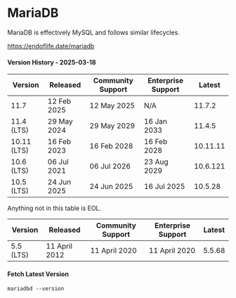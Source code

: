 # MariaDB

MariaDB is effectively MySQL and follows similar lifecycles.

https://endoflife.date/mariadb

#### Version History - 2025-03-18

| Version | Released | Community Support | Enterprise Support | Latest |
| --- | --- | --- | --- | --- |
| 11.7 | 12 Feb 2025 | 12 May 2025 | N/A | 11.7.2 |
| 11.4 (LTS) | 29 May 2024 | 29 May 2029 | 16 Jan 2033 | 11.4.5 |
| 10.11 (LTS) | 16 Feb 2023 | 16 Feb 2028 | 16 Feb 2028 | 10.11.11 |
| 10.6 (LTS) | 06 Jul 2021 | 06 Jul 2026 | 23 Aug 2029 | 10.6.121 |
| 10.5 (LTS) | 24 Jun 2025 | 24 Jun 2025 | 16 Jul 2025 | 10.5.28 |

Anything not in this table is EOL.

| Version | Released | Community Support | Enterprise Support | Latest |
| --- | --- | --- | --- | --- |
| 5.5 (LTS) | 11 April 2012 | 11 April 2020 | 11 April 2020 | 5.5.68 |

#### Fetch Latest Version

```shell
mariadbd --version
```

